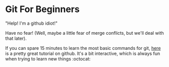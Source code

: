 # Git For Beginners

"Help! I'm a github idiot!"

Have no fear! (Well, maybe a little fear of merge conflicts, but we'll deal with that later). 

If you can spare 15 minutes to learn the most basic commands for git, [here](https://try.github.io/levels/1/challenges/1) is a pretty great tutorial on github. It's a bit interactive, which is always fun when trying to learn new things :octocat:
